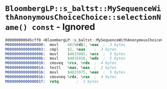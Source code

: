 # `BloombergLP::s_baltst::MySequenceWithAnonymousChoiceChoice::selectionName() const` - Ignored

```nasm
000000000045cff0 <BloombergLP::s_baltst::MySequenceWithAnonymousChoiceChoice::selectionName() const>:
M0000000000000000:	movl	48(%rdi), %eax	;  3 bytes
M0000000000000003:	cmpl	$1, %eax	;  3 bytes
M0000000000000006:	movl	$4833985, %ecx	;  5 bytes
M000000000000000b:	movl	$4815910, %edx	;  5 bytes
M0000000000000010:	cmoveq	%rcx, %rdx	;  4 bytes
M0000000000000014:	testl	%eax, %eax	;  2 bytes
M0000000000000016:	movl	$4833975, %eax	;  5 bytes
M000000000000001b:	cmovneq	%rdx, %rax	;  4 bytes
M000000000000001f:	retq		;  1 bytes
```
